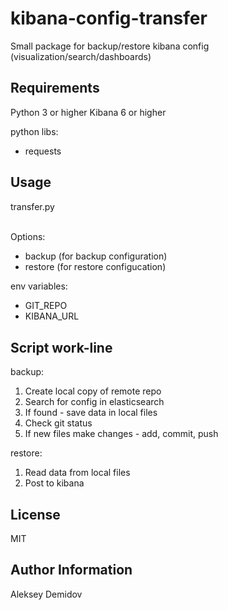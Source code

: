 kibana-config-transfer
=========

Small package for backup/restore kibana config (visualization/search/dashboards)


Requirements
------------

Python 3 or higher
Kibana 6 or higher

python libs:
  - requests


Usage
------

transfer.py <option>

Options:
  - backup (for backup configuration)
  - restore (for restore configucation)

env variables:
  - GIT_REPO
  - KIBANA_URL


Script work-line
----------------

backup:
1) Create local copy of remote repo
2) Search for config in elasticsearch
3) If found - save data in local files
4) Check git status
5) If new files make changes - add, commit, push

restore:
1) Read data from local files
2) Post to kibana


License
-------

MIT

Author Information
------------------

Aleksey Demidov
